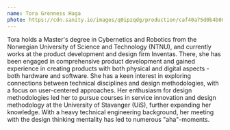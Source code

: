 ```yaml
---
name: Tora Grenness Haga
photo: https://cdn.sanity.io/images/q0ipzqdg/production/caf40a75d0b4b080ed2eb042419a903bc5ec04e9-1080x720.png
---
```


Tora holds a Master's degree in Cybernetics and Robotics from the Norwegian University of Science and Technology (NTNU), and currently works at the product development and design firm Inventas. There, she has been engaged in comprehensive product development and gained experience in creating products with both physical and digital aspects - both hardware and software. She has a keen interest in exploring connections between technical disciplines and design methodologies, with a focus on user-centered approaches. Her enthusiasm for design methodologies led her to pursue courses in service innovation and design methodology at the University of Stavanger (UiS), further expanding her knowledge. With a heavy technical engineering background, her meeting with the design thinking mentality has led to numerous "aha"-moments.